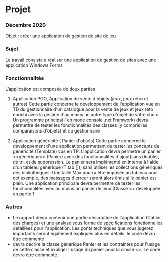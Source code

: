 # Projet


### Décembre 2020
Objet : créer une application de gestion de site de jeu
### Sujet
Le travail consiste à réaliser une application de gestion de sites avec une application Windows Forms

### Fonctionnalités
L’application est composée de deux parties  

1) Application POO, Application de vente d'objets (jeux, jeux retro et autres) 
  Cette partie concerne le développement de l'application vue en TD du gestionnaire d'un catalogue pour la vente de jeux et jeux reto enrichi avec la gestion d'au moins un autre type d'objet de votre choix. Un programme principal ( en mode console .net Framwork) devra permettre de tester les fonctionnalités des classes (y compris les comparaisons d'objets) et du gestionnaire
  
2) Application généricité ( Panier d'objets)
Cette partie concerne le développement d'une application permettant de tester les concepts de généricité (Template) vus en TP. L'application devra permetre un panier <<générique>> (Panier<T>) avec des fonctionnalités d'ajout(sans double), de tri, et de suppression. Le panier sera implémenté en interne à l'aide d'un tableau générique (T tab []), sans utiliser les collections génériques des bibliothèques. Une taille Max pourra être imposée au tableau pour cet exemple, des messages d'erreur seront alors émis si le panier est plein.
Une application principale devra permettre de tester les fonctionnalités avec au moins un panier de jeux (Classe <<Jeu>> développée en partie 1

### Autres
* Le rapport devra contenir une partie descriptice de l'application (Cahier des charges) et une analyse sous forme de spécifications fonctionnelles détaillées pour l'application. Les ponts techniques que vous jugerez importants seront également expliqués plus en détails.
le code devra être commenté
* devra décrire la classe générique Panier<T> et les contraintes pour l'usage de cette classe et expliqer l'usage du panier pour la classe <<Jeu>>. Le code devra être commenté.
